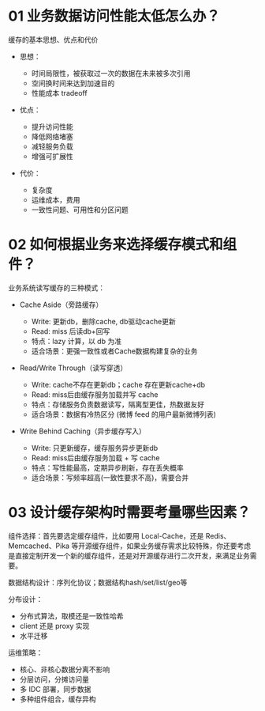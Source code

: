 # 01 业务数据访问性能太低怎么办？

缓存的基本思想、优点和代价

- 思想：
  - 时间局限性，被获取过一次的数据在未来被多次引用
  - 空间换时间来达到加速目的
  - 性能成本 tradeoff

- 优点：
  - 提升访问性能
  - 降低网络堵塞
  - 减轻服务负载
  - 增强可扩展性

- 代价：
  - 复杂度
  - 运维成本，费用
  - 一致性问题、可用性和分区问题


# 02 如何根据业务来选择缓存模式和组件？

业务系统读写缓存的三种模式：

- Cache Aside（旁路缓存）
  - Write: 更新db，删除cache, db驱动cache更新
  - Read: miss 后读db+回写
  - 特点：lazy 计算，以 db 为准
  - 适合场景：更强一致性或者Cache数据构建复杂的业务

- Read/Write Through（读写穿透）
  - Write: cache不存在更新db；cache 存在更新cache+db
  - Read: miss后由缓存服务加载并写 cache
  - 特点：存储服务负责数据读写，隔离型更佳，热数据友好
  - 适合场景：数据有冷热区分 (微博 feed 的用户最新微博列表)

- Write Behind Caching（异步缓存写入）
  - Write: 只更新缓存，缓存服务异步更新db
  - Read: miss后由缓存服务加载 + 写 cache
  - 特点：写性能最高，定期异步刷新，存在丢失概率
  - 适合场景：写频率超高(一致性要求不高)，需要合并


# 03 设计缓存架构时需要考量哪些因素？

组件选择：首先要选定缓存组件，比如要用 Local-Cache，还是 Redis、Memcached、Pika 等开源缓存组件，如果业务缓存需求比较特殊，你还要考虑是直接定制开发一个新的缓存组件，还是对开源缓存进行二次开发，来满足业务需要。

数据结构设计：序列化协议；数据结构hash/set/list/geo等

分布设计：
- 分布式算法，取模还是一致性哈希
- client 还是 proxy 实现
- 水平迁移

运维策略：
- 核心、非核心数据分离不影响
- 分层访问，分摊访问量
- 多 IDC 部署，同步数据
- 多种组件组合，缓存异构
